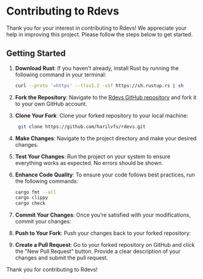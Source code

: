 # Contributing to Rdevs

Thank you for your interest in contributing to Rdevs! We appreciate your help in improving this project. Please follow the steps below to get started.

## Getting Started

1. **Download Rust**: If you haven’t already, install Rust by running the following command in your terminal:

    ```bash
    curl --proto '=https' --tlsv1.2 -sSf https://sh.rustup.rs | sh
    ```

2. **Fork the Repository**: Navigate to the [Rdevs GitHub repository](#) and fork it to your own GitHub account.

3. **Clone Your Fork**: Clone your forked repository to your local machine:

   ```bash
    git clone https://github.com/harilvfs/rdevs.git
    ```

4. **Make Changes**: Navigate to the project directory and make your desired changes.

5. **Test Your Changes**: Run the project on your system to ensure everything works as expected. No errors should be shown.

6. **Enhance Code Quality**: To ensure your code follows best practices, run the following commands:

    ```bash
    cargo fmt --all      
    cargo clippy          
    cargo check           
    ```

7. **Commit Your Changes**: Once you’re satisfied with your modifications, commit your changes:

8. **Push to Your Fork**: Push your changes back to your forked repository:

9. **Create a Pull Request**: Go to your forked repository on GitHub and click the "New Pull Request" button. Provide a clear description of your changes and submit the pull request.

Thank you for contributing to Rdevs!

